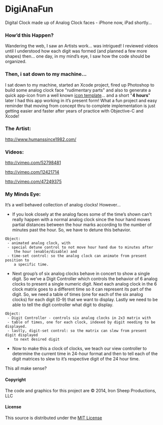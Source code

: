 # DigiAnaFun

Digital Clock made up of Analog Clock faces - iPhone now, iPad
shortly...

### How’d this Happen?

Wandering the web, I saw an Artists work… was intrigued! I reviewed
videos until I understood how each digit was formed (and planned a few
more shapes) then… one day, in my mind’s eye, I saw how the code should
be organized.

### Then, i sat down to my machine...

I sat down to my machine, started an Xcode project, fired up Photoshop
to build some analog clock face "rudimentary parts" and also to generate
a quick app-icon from a well known [icon template][]… and a short "**4
hours**" later I had this app working in it’s present form! What a fun
project and easy reminder that moving from concept thru to complete
implementation is just getting easier and faster after years of practice
with Objective-C and Xcode!

### The Artist:

<http://www.humanssince1982.com/>

### Videos:

<http://vimeo.com/52798481>

<http://vimeo.com/12421714>

<http://vimeo.com/47249375>

### My Minds Eye:

It’s a well behaved collection of analog clocks! However...

-   If you look closely at the analog faces some of the time’s shown
    can’t really happen with a normal analog clock since the hour hand
    moves partial distances between the hour marks according to the
    number of minutes past the hour. So, we have to detune this
    behavior.

<!-- -->

    Object: 
     - animated analog clock, with 
     - special detune control to not move hour hand due to minutes after
        the hour (enable/disable) and
     - time-set control: so the analog clock can animate from present position to 
        a specific time.

-   Next group’s of six analog clocks behave in concert to show a single
    digit. So we’ve a Digit Controller which controls the behavior of 6
    analog clocks to present a single numeric digit. Next each analog
    clock in the 6 clock matrix goes to a different time so it can
    represent its part of the digit. So, we need a table of times (one
    for each of the six analog clocks) for each digit (0-9) that we want
    to display. Lastly we need to be able to tell the digit controller
    what digit to display.

<!-- -->

    Object: 
     - Digit Controller - controls six analog clocks in 2x3 matrix with
     - table of times, one for each clock, indexed by digit needing to be displayed.
     - lastly, digit-set control: so the matrix can slew from present digit displayed 
        to next desired digit

-   Now to make this a clock of clocks, we teach our view controller to
    determine the current time in 24-hour format and then to tell each
    of the digit matrices to slew to it’s respective digit of the 24
    hour time.

This all make sense?

#### Copyright

The code and graphics for this project are © 2014, Iron Sheep
Productions, LLC

#### License

This source is distributed under the [MIT License][]

  [icon template]: http://appicontemplate.com/
  [MIT License]: https://github.com/ironsheep/DigiAnaFun/blob/master/LICENSE
